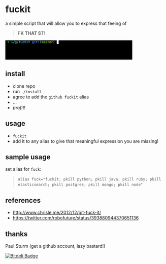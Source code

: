 # fuckit
a simple script that will allow you to express that feeing of
> F**K THAT S**T!

![](screenshot.gif)

## install
- clone repo
- run `./install`
- agree to add the `github fuckit` alias
- ...
- *profit*!

## usage
- `fuckit`
- add it to any alias to give that meaningful expression you are missing!

## sample usage
set alias for `fuck`:
> `alias fuck="fuckit; pkill python; pkill java; pkill ruby; pkill elasticsearch; pkill postgres; pkill mongo; pkill node"`

## references
- http://www.chrisle.me/2012/12/git-fuck-it/
- https://twitter.com/robofuture/status/393880944370651136

## thanks
Paul Sturm (get a github account, lazy bastard!)


[![Bitdeli Badge](https://d2weczhvl823v0.cloudfront.net/stryju/fuckit/trend.png)](https://bitdeli.com/free "Bitdeli Badge")
